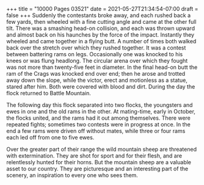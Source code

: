 +++
title = "10000 Pages 03521"
date = 2021-05-27T21:34:54-07:00
draft = false
+++
Suddenly the contestants broke away, and each rushed back a few yards, then wheeled with a fine cutting angle and came at the other full tilt. There was a smashing head-on collision, and each was thrown upward and almost back on his haunches by the force of the impact. Instantly they wheeled and came together in a flying butt. A number of times both walked back over the stretch over which they rushed together. It was a contest between battering rams on legs. Occasionally one was knocked to his knees or was flung headlong. The circular arena over which they fought was not more than twenty-five feet in diameter. In the final head-on butt the ram of the Crags was knocked end over end; then he arose and trotted away down the slope, while the victor, erect and motionless as a statue, stared after him. Both were covered with blood and dirt. During the day the flock returned to Battle Mountain.

The following day this flock separated into two flocks, the youngsters and ewes in one and the old rams in the other. At mating-time, early in October, the flocks united, and the rams had it out among themselves. There were repeated fights; sometimes two contests were in progress at once. In the end a few rams were driven off without mates, while three or four rams each led off from one to five ewes.

Over the greater part of their range the wild mountain sheep are threatened with extermination. They are shot for sport and for their flesh, and are relentlessly hunted for their horns. But the mountain sheep are a valuable asset to our country. They are picturesque and an interesting part of the scenery, an inspiration to every one who sees them.
